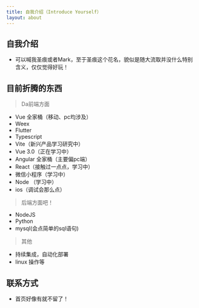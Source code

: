 ```yaml
---
title: 自我介绍（Introduce Yourself）
layout: about
---
```


## 自我介绍

- 可以喊我圣痕或者Mark，至于圣痕这个花名，貌似是随大流取并没什么特别含义，仅仅觉得好玩！

## 目前折腾的东西

> Da前端方面

- Vue 全家桶（移动、pc均涉及）
- Weex
- Flutter
- Typescript
- Vite（新兴产品学习研究中）
- Vue 3.0（正在学习中）
- Angular 全家桶（主要偏pc端）
- React（接触过一点点，学习中）
- 微信小程序（学习中）
- Node （学习中）
- ios（调试会那么点）

> 后端方面吧！

- NodeJS
- Python
- mysql(会点简单的sql语句)

> 其他

- 持续集成，自动化部署
- linux 操作等

## 联系方式

- 首页好像有就不留了！
